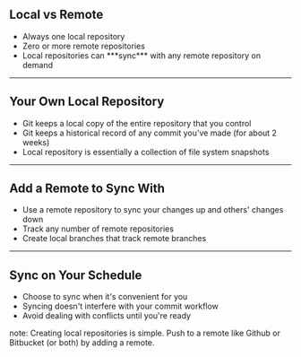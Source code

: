 ##  Local vs Remote

* <!-- .element: class="fragment" --> Always one local repository
* <!-- .element: class="fragment" --> Zero or more remote repositories
* <!-- .element: class="fragment" --> Local repositories can ***sync*** with any remote repository on demand

---

## Your Own Local Repository

* Git keeps a local copy of the entire repository that you control
* Git keeps a historical record of any commit you've made (for about 2 weeks)
* Local repository is essentially a collection of file system snapshots

---

## Add a Remote to Sync With

* Use a remote repository to sync your changes up and others' changes down
* Track any number of remote repositories
* Create local branches that track remote branches

---

## Sync on Your Schedule

* Choose to sync when it's convenient for you
* Syncing doesn't interfere with your commit workflow
* Avoid dealing with conflicts until you're ready

note:
  Creating local repositories is simple. Push to a remote like Github or Bitbucket (or both) by adding a remote.
